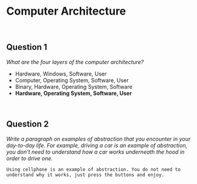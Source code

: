 # Computer Architecture

<br>

## Question 1
*What are the four layers of the computer architecture?*

* Hardware, Windows, Software, User
* Computer, Operating System, Software, User
* Binary, Hardware, Operating System, Software
* **Hardware, Operating System, Software, User**


<br>

## Question 2
*Write a paragraph on examples of abstraction that you encounter in your day-to-day life. For example, driving a car is an example of abstraction, you don't need to understand how a car works underneath the hood in order to drive one.*

```
Using cellphone is an example of abstraction. You do not need to understand why it works, just press the buttons and enjoy.
```
